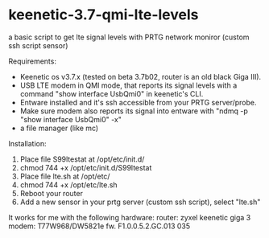 # keenetic-3.7-qmi-lte-levels
a basic script to get lte signal levels with PRTG network moniror (custom ssh script sensor)

Requirements:
- Keenetic os v3.7.x (tested on beta 3.7b02, router is an old black Giga III).
- USB LTE modem in QMI mode, that reports its signal levels with a command "show interface UsbQmi0" in keenetic's CLI.
- Entware installed and it's ssh accessible from your PRTG server/probe.
- Make sure modem also reports its signal into entware with "ndmq -p "show interface UsbQmi0" -x"
- a file manager (like mc)

Installation:
1) Place file S99ltestat at /opt/etc/init.d/
2) chmod 744 +x /opt/etc/init.d/S99ltestat
3) Place file lte.sh at /opt/etc/
4) chmod 744 +x /opt/etc/lte.sh
5) Reboot your router
6) Add a new sensor in your prtg server (custom ssh script), select "lte.sh"

It works for me with the following hardware:
router: zyxel keenetic giga 3
modem: T77W968/DW5821e fw. F1.0.0.5.2.GC.013 035
